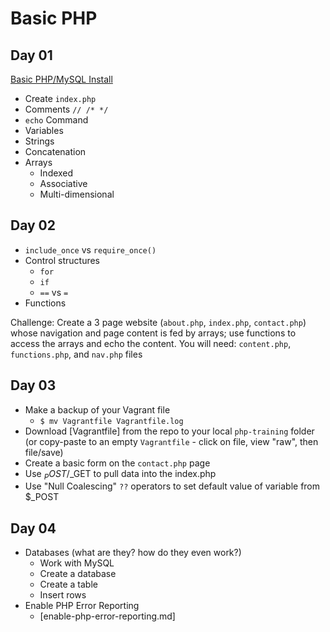 # Basic PHP #
## Day 01 ##
[Basic PHP/MySQL Install](basic-php-instructions.md)
 - Create ```index.php```
 - Comments ```// /* */```
 - ```echo``` Command
 - Variables
 - Strings
 - Concatenation
 - Arrays
   - Indexed
   - Associative
   - Multi-dimensional

## Day 02 ##
 - ```include_once``` vs ```require_once()```
 - Control structures
   - ```for```
   - ```if```
   - ```==``` vs ```=```
 - Functions

Challenge: Create a 3 page website (```about.php```, ```index.php```, ```contact.php```) whose navigation and page content is fed by arrays; use functions to access the arrays and echo the content. You will need:  ```content.php```, ```functions.php```, and ```nav.php``` files

## Day 03 ##

 - Make a backup of your Vagrant file
   - ```$ mv Vagrantfile Vagrantfile.log```
 - Download [Vagrantfile] from the repo to your local ```php-training``` folder (or copy-paste to an empty ```Vagrantfile``` - click on file, view "raw", then file/save)
 - Create a basic form on the ```contact.php``` page
 - Use $_POST/$_GET to pull data into the index.php
 - Use "Null Coalescing" ```??``` operators to set default value of variable from $_POST

## Day 04 ##
 - Databases (what are they? how do they even work?)
    - Work with MySQL
    - Create a database
    - Create a table
    - Insert rows
 - Enable PHP Error Reporting
   - [enable-php-error-reporting.md]
